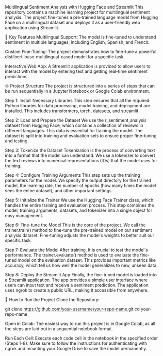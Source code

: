 Multilingual Sentiment Analysis with Hugging Face and Streamlit
This repository contains a machine learning project for multilingual sentiment analysis. The project fine-tunes a pre-trained language model from Hugging Face on a multilingual dataset and deploys it as a user-friendly web application using Streamlit.

🚀 Key Features
Multilingual Support: The model is fine-tuned to understand sentiment in multiple languages, including English, Spanish, and French.

Custom Fine-Tuning: The project demonstrates how to fine-tune a powerful distilbert-base-multilingual-cased model for a specific task.

Interactive Web App: A Streamlit application is provided to allow users to interact with the model by entering text and getting real-time sentiment predictions.

⚙️ Project Structure
The project is structured into a series of steps that can be run sequentially in a Jupyter Notebook or Google Colab environment.

Step 1: Install Necessary Libraries
This step ensures that all the required Python libraries for data processing, model training, and deployment are installed. This includes transformers, torch, datasets, and streamlit.

Step 2: Load and Prepare the Dataset
We use the r_sentiment_analysis dataset from Hugging Face, which contains a collection of reviews in different languages. This data is essential for training the model. The dataset is split into training and evaluation sets to ensure proper fine-tuning and testing.

Step 3: Tokenize the Dataset
Tokenization is the process of converting text into a format that the model can understand. We use a tokenizer to convert the text reviews into numerical representations (IDs) that the model uses for training.

Step 4: Configure Training Arguments
This step sets up the training parameters for the model. We specify the output directory for the trained model, the learning rate, the number of epochs (how many times the model sees the entire dataset), and other important settings.

Step 5: Initialize the Trainer
We use the Hugging Face Trainer class, which handles the entire training and evaluation process. This step combines the model, training arguments, datasets, and tokenizer into a single object for easy management.

Step 6: Fine-tune the Model
This is the core of the project. We call the trainer.train() method to fine-tune the pre-trained model on our sentiment analysis dataset. Fine-tuning adjusts the model's weights to better suit our specific task.

Step 7: Evaluate the Model
After training, it is crucial to test the model's performance. The trainer.evaluate() method is used to evaluate the fine-tuned model on the evaluation dataset. This provides important metrics like accuracy, which tell us how well the model generalizes to new, unseen data.

Step 8: Deploy the Streamlit App
Finally, the fine-tuned model is loaded into a Streamlit application. The app provides a simple user interface where users can input text and receive a sentiment prediction. The application uses ngrok to create a public URL, making it accessible from anywhere.

💾 How to Run the Project
Clone the Repository:

git clone https://github.com/your-username/your-repo-name.git
cd your-repo-name

Open in Colab: The easiest way to run this project is in Google Colab, as all the steps are laid out in a sequential notebook format.

Run Each Cell: Execute each code cell in the notebook in the specified order (Steps 1-8). Make sure to follow the instructions for authenticating with ngrok and mounting your Google Drive to save the model permanently.

